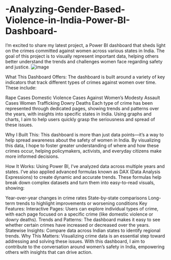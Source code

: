 # -Analyzing-Gender-Based-Violence-in-India-Power-BI-Dashboard-
I’m excited to share my latest project, a Power BI dashboard that sheds light on the crimes committed against women across various states in India. The goal of this project is to visually represent important data, helping others better understand the trends and challenges women face regarding safety and justice.
![image](https://github.com/user-attachments/assets/1a8396d2-939a-4440-9f04-2737ab5d3e34)


What This Dashboard Offers:
The dashboard is built around a variety of key indicators that track different types of crimes against women over time. These include:

Rape Cases
Domestic Violence
Cases Against Women’s Modesty
Assault Cases
Women Trafficking
Dowry Deaths
Each type of crime has been represented through dedicated pages, showing trends and patterns over the years, with insights into specific states in India. Using graphs and charts, I aim to help users quickly grasp the seriousness and spread of these issues.

Why I Built This:
This dashboard is more than just data points—it’s a way to help spread awareness about the safety of women in India. By visualizing this data, I hope to foster greater understanding of where and how these crimes occur, helping policymakers, activists, and everyday citizens make more informed decisions.

How It Works:
Using Power BI, I’ve analyzed data across multiple years and states. I’ve also applied advanced formulas known as DAX (Data Analysis Expressions) to create dynamic and accurate trends. These formulas help break down complex datasets and turn them into easy-to-read visuals, showing:

Year-over-year changes in crime rates
State-by-state comparisons
Long-term trends to highlight improvements or worsening conditions
Key Features:
Interactive Pages: Users can explore individual types of crime, with each page focused on a specific crime (like domestic violence or dowry deaths).
Trends and Patterns: The dashboard makes it easy to see whether certain crimes have increased or decreased over the years.
Statewise Insights: Compare data across Indian states to identify regional trends.
Why This Matters:
Visualizing crime data is an essential step toward addressing and solving these issues. With this dashboard, I aim to contribute to the conversation around women’s safety in India, empowering others with insights that can drive action.


